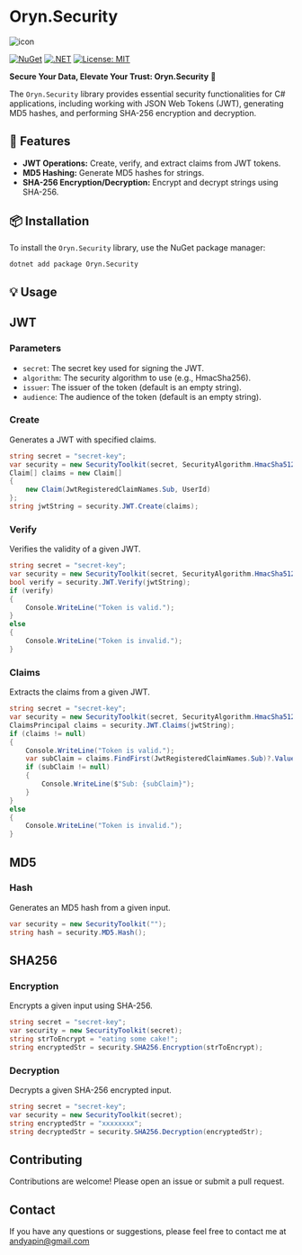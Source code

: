 # Oryn.Security

![icon](https://handityo.my.id/icon_nuget.png)

[![NuGet](https://img.shields.io/nuget/v/Oryn.Security)](https://www.nuget.org/packages/Oryn.Security) 
[![.NET](https://img.shields.io/badge/.NET%208.0-512BD4?style=flat&logo=dotnet&label=.NET%20Core)](https://dotnet.microsoft.com/en-us/apps/maui)
[![License: MIT](https://img.shields.io/badge/License-MIT-yellow.svg)](https://opensource.org/licenses/MIT)


**Secure Your Data, Elevate Your Trust: Oryn.Security** 🚀

The `Oryn.Security` library provides essential security functionalities for C# applications, including working with JSON Web Tokens (JWT), generating MD5 hashes, and performing SHA-256 encryption and decryption.

## 🚀 Features

- **JWT Operations:** Create, verify, and extract claims from JWT tokens.
- **MD5 Hashing:** Generate MD5 hashes for strings.
- **SHA-256 Encryption/Decryption:** Encrypt and decrypt strings using SHA-256.

## 📦 Installation

To install the `Oryn.Security` library, use the NuGet package manager:

```sh
dotnet add package Oryn.Security
```

## 💡 Usage

## **JWT**

### **Parameters**
- `secret`: The secret key used for signing the JWT.
- `algorithm`: The security algorithm to use (e.g., HmacSha256).
- `issuer`: The issuer of the token (default is an empty string).
- `audience`: The audience of the token (default is an empty string).

### **Create**
Generates a JWT with specified claims.
```csharp
string secret = "secret-key";
var security = new SecurityToolkit(secret, SecurityAlgorithm.HmacSha512);
Claim[] claims = new Claim[]
{
    new Claim(JwtRegisteredClaimNames.Sub, UserId)
};
string jwtString = security.JWT.Create(claims);
```

### **Verify**
Verifies the validity of a given JWT.
```csharp
string secret = "secret-key";
var security = new SecurityToolkit(secret, SecurityAlgorithm.HmacSha512);
bool verify = security.JWT.Verify(jwtString);
if (verify)
{
    Console.WriteLine("Token is valid.");
}
else
{
    Console.WriteLine("Token is invalid.");
}
```

### **Claims**
Extracts the claims from a given JWT.
```csharp
string secret = "secret-key";
var security = new SecurityToolkit(secret, SecurityAlgorithm.HmacSha512);
ClaimsPrincipal claims = security.JWT.Claims(jwtString);
if (claims != null)
{
    Console.WriteLine("Token is valid.");
    var subClaim = claims.FindFirst(JwtRegisteredClaimNames.Sub)?.Value;
    if (subClaim != null)
    {
        Console.WriteLine($"Sub: {subClaim}");
    }
}
else
{
    Console.WriteLine("Token is invalid.");
}
```

## **MD5**

### **Hash**
Generates an MD5 hash from a given input.
```csharp
var security = new SecurityToolkit("");
string hash = security.MD5.Hash();
```

## **SHA256**

### **Encryption**
Encrypts a given input using SHA-256.
```csharp
string secret = "secret-key";
var security = new SecurityToolkit(secret);
string strToEncrypt = "eating some cake!";
string encryptedStr = security.SHA256.Encryption(strToEncrypt);
```

### **Decryption**
Decrypts a given SHA-256 encrypted input.
```csharp
string secret = "secret-key";
var security = new SecurityToolkit(secret);
string encryptedStr = "xxxxxxxx";
string decryptedStr = security.SHA256.Decryption(encryptedStr);
```

## Contributing
Contributions are welcome! Please open an issue or submit a pull request.

## Contact
If you have any questions or suggestions, please feel free to contact me at andyapin@gmail.com